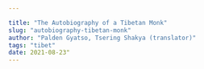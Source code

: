 ```yaml
---

title: "The Autobiography of a Tibetan Monk"
slug: "autobiography-tibetan-monk"
author: "Palden Gyatso, Tsering Shakya (translator)"
tags: "tibet"
date: 2021-08-23"
---
```

